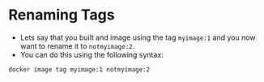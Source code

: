 # Renaming Tags
+ Lets say that you built and image using the tag `myimage:1` and you now want to rename it to `notmyimage:2`.
+ You can do this using the following syntax:
```bash
docker image tag myimage:1 notmyimage:2
```
